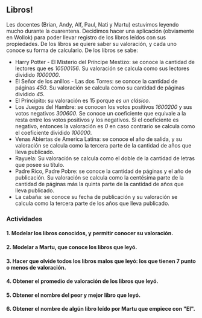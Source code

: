 ## Libros!

Les docentes (Brian, Andy, Alf, Paul, Nati y Martu) estuvimos leyendo mucho durante la cuarentena. Decidimos hacer una aplicación (obviamente en Wollok) para poder llevar registro de los libros leídos con sus propiedades. De los libros se quiere saber su valoración, y cada uno conoce su forma de calcularlo.
De los libros se sabe:
* Harry Potter - El Misterio del Príncipe Mestizo: se conoce la cantidad de lectores que es _10500156_. Su valoración se calcula como sus lectores dividido _1000000_.
* El Señor de los anillos - Las dos Torres: se conoce la cantidad de páginas _450_. Su valoración se calcula como su cantidad de páginas dividido _45_.
* El Principito: su valoración es 15 porque _es un clásico_. 
* Los Juegos del Hambre: se conocen los votos positivos _1600200_ y sus votos negativos _300600_. Se conoce un coeficiente que equivale a la resta entre los votos positivos y los negativos. Si el coeficiente es negativo, entonces la valoración es _0_ en caso contrario se calcula como el coeficiente dividido _100000_.
* Venas Abiertas de America Latina: se conoce el año de salida, y su valoración se calcula como la tercera parte de la cantidad de años que lleva publicado.
* Rayuela: Su valoración se calcula como el doble de la cantidad de letras que posee su título.
* Padre Rico, Padre Pobre: se conoce la cantidad de páginas y el año de publicación. Su valoración se calcula como la centésima parte de la cantidad de páginas más la quinta parte de la cantidad de años que lleva publicado.
* La cabaña: se conoce su fecha de publicación y su valoración se calcula como la tercera parte de los años que lleva publicado.

### Actividades

#### 1. Modelar los libros conocidos, y permitir conocer su valoración.

#### 2. Modelar a Martu, que conoce los libros que leyó.

#### 3. Hacer que olvide todos los libros malos que leyó: los que tienen 7 punto o menos de valoración.

#### 4. Obtener el promedio de valoración de los libros que leyó.

#### 5. Obtener el nombre del peor y mejor libro que leyó.

#### 6. Obtener el nombre de algún libro leído por Martu que empiece con "El".
